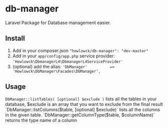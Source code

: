 db-manager
==========

Laravel Package for Database management easier.

## Install
1. Add in your composer.json `"howlowck/db-manager": "dev-master"`
2. Add in your `app/config/app.php` service provider:
`'Howlowck\DbmanagerL4\DbmanagerL4ServiceProvider'`
3. (optional) add the alias:
`'DbManager'		  => 'Howlowck\DbManager\Facades\DbManager',`

## Usage
`DbManager::listTables( [optional] $exclude )` lists all the tables in your database, $exclude is an array that you want to exclude from the final result
`DbManager::listColumns($table, [optional] $exclude)` lists all the columns in the given table.
`DbManager::getColumnType($table, $columnName)` returns the type name of a column
